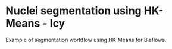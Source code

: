 # Nuclei segmentation using HK-Means - Icy

Example of segmentation workflow using HK-Means for Biaflows.     
